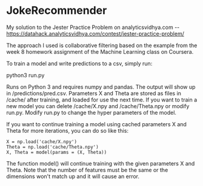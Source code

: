 # JokeRecommender
My solution to the Jester Practice Problem on analyticsvidhya.com -- https://datahack.analyticsvidhya.com/contest/jester-practice-problem/

The approach I used is collaborative filtering based on the example from the week 8 homework assignment of the Machine Learning class on Coursera.

To train a model and write predictions to a csv, simply run:

  python3 run.py
  
Runs on Python 3 and requires numpy and pandas. 
The output will show up in /predictions/pred.csv. 
Parameters X and Theta are stored as files in /cache/ after training, and loaded for use the next time. 
If you want to train a new model you can delete /cache/X.npy and /cache/Theta.npy or modify run.py.
Modify run.py to change the hyper parameters of the model.

If you want to continue training a model using cached parameters X and Theta for more iterations, you can do so like this:

    X = np.load('cache/X.npy')
    Theta = np.load('cache/Theta.npy')
    X, Theta = model(params = (X, Theta))
    
The function model() will continue training with the given parameters X and Theta. Note that the number of features must be the same or the dimensions won't match up and it will cause an error. 
